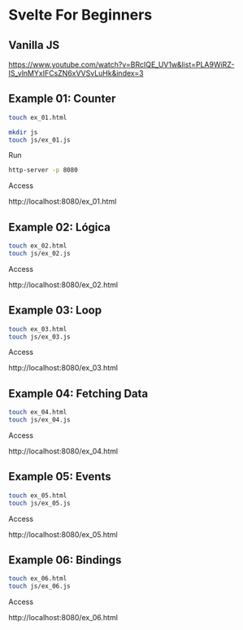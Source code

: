 # Svelte For Beginners

## Vanilla JS

https://www.youtube.com/watch?v=BRcIQE_UV1w&list=PLA9WiRZ-IS_ylnMYxIFCsZN6xVVSvLuHk&index=3


## Example 01: Counter

```bash
touch ex_01.html

mkdir js
touch js/ex_01.js
```

Run

```bash
http-server -p 8080
```

Access

http://localhost:8080/ex_01.html


## Example 02: Lógica

```bash
touch ex_02.html
touch js/ex_02.js
```

Access

http://localhost:8080/ex_02.html


## Example 03: Loop

```bash
touch ex_03.html
touch js/ex_03.js
```

Access

http://localhost:8080/ex_03.html


## Example 04: Fetching Data

```bash
touch ex_04.html
touch js/ex_04.js
```

Access

http://localhost:8080/ex_04.html


## Example 05: Events

```bash
touch ex_05.html
touch js/ex_05.js
```

Access

http://localhost:8080/ex_05.html


## Example 06: Bindings

```bash
touch ex_06.html
touch js/ex_06.js
```

Access

http://localhost:8080/ex_06.html


